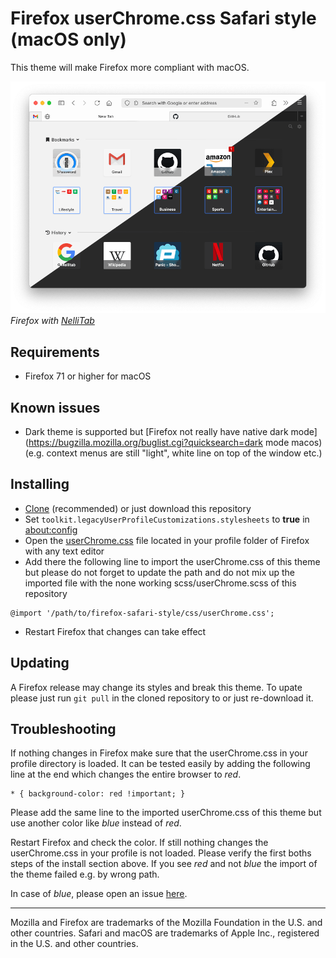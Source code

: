 # Firefox userChrome.css Safari style (macOS only)

This theme will make Firefox more compliant with macOS.

![Firefox with NelliTab](https://raw.githubusercontent.com/ideaweb/firefox-safari-style/master/img/preview.png)
*Firefox with [NelliTab](https://nellitab.io)*

## Requirements

*  Firefox 71 or higher for macOS

## Known issues

* Dark theme is supported but [Firefox not really have native dark mode](https://bugzilla.mozilla.org/buglist.cgi?quicksearch=dark mode macos) (e.g. context menus are still "light", white line on top of the window etc.)

## Installing

* [Clone](https://help.github.com/en/github/creating-cloning-and-archiving-repositories/cloning-a-repository) (recommended) or just download this repository 
* Set ```toolkit.legacyUserProfileCustomizations.stylesheets``` to **true** in [about:config](https://support.mozilla.org/en-US/kb/about-config-editor-firefox)
* Open the [userChrome.css](http://kb.mozillazine.org/index.php?title=UserChrome.css&printable=yes) file located in your profile folder of Firefox with any text editor
* Add there the following line to import the userChrome.css of this theme but please do not forget to update the path and do not mix up the imported file with the none working scss/userChrome.scss of this repository

```
@import '/path/to/firefox-safari-style/css/userChrome.css';
```

* Restart Firefox that changes can take effect

## Updating

A Firefox release may change its styles and break this theme. To upate please just run `git pull` in the cloned repository to or just re-download it.

## Troubleshooting

If nothing changes in Firefox make sure that the userChrome.css in your profile directory is loaded. It can be tested easily by adding the following line at the end which changes the entire browser to _red_.

```
* { background-color: red !important; }
```

Please add the same line to the imported userChrome.css of this theme but use another color like _blue_ instead of _red_.

Restart Firefox and check the color. If still nothing changes the userChrome.css in your profile is not loaded. Please verify the first boths steps of the install section above. If you see _red_ and not _blue_ the import of the theme failed e.g. by wrong path.

In case of _blue_, please open an issue [here](https://github.com/ideaweb/firefox-safari-style/issues).

---

Mozilla and Firefox are trademarks of the Mozilla Foundation in the U.S. and other countries. 
Safari and macOS are trademarks of Apple Inc., registered in the U.S. and other countries.


